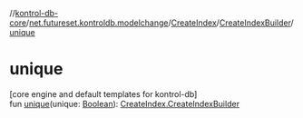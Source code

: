 //[kontrol-db-core](../../../../index.md)/[net.futureset.kontroldb.modelchange](../../index.md)/[CreateIndex](../index.md)/[CreateIndexBuilder](index.md)/[unique](unique.md)

# unique

[core engine and default templates for kontrol-db]\
fun [unique](unique.md)(unique: [Boolean](https://kotlinlang.org/api/latest/jvm/stdlib/kotlin/-boolean/index.html)): [CreateIndex.CreateIndexBuilder](index.md)
